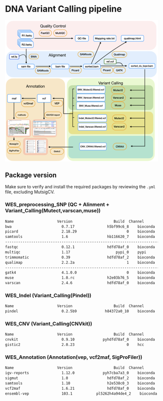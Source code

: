 # DNA Variant Calling pipeline
 
![image](https://github.com/Juan-Jeffery/DNA_Variant_Calling_pipeline/blob/main/img/DNA_pipeline.png)

## Package version
Make sure to verify and install the required packages by reviewing the `.yml` file, excluding MutsigCV.
### WES_preprocessing_SNP (QC + Alinment + Variant_Calling(Mutect,varscan,muse))
```bash
Name                    Version                   Build  Channel
bwa                       0.7.17               h5bf99c6_8    bioconda 
picard                    2.18.29                       0    bioconda
samtools                  1.6                  hb116620_7    bioconda 
------------------------------------------------------------------------
fastqc                    0.12.1               hdfd78af_0    bioconda 
multiqc                   1.17                     pypi_0    pypi
trimmomatic               0.39                 hdfd78af_2    bioconda
qualimap                  2.2.2a                        1    bioconda
------------------------------------------------------------------------
gatk4                     4.1.0.0                       0    bioconda 
muse                      1.0.rc               h2e03b76_5    bioconda
varscan                   2.4.6                hdfd78af_0    bioconda
```
### WES_Indel (Variant_Calling(Pindel))
```bash
Name                    Version                   Build  Channel
pindel                    0.2.5b9             h84372a0_10    bioconda
```
### WES_CNV (Variant_Calling(CNVkit))
```bash
Name                    Version                   Build  Channel
cnvkit                    0.9.10             pyhdfd78af_0    bioconda
gistic2                   2.0.23                        0    hcc
```
### WES_Annotation (Annotation(vep, vcf2maf, SigProFiler))
```bash
Name                    Version                   Build  Channel
igv-reports               1.12.0             pyh7cba7a3_0    bioconda
sigmut                    1.0                  hdfd78af_2    bioconda
samtools                  1.10                 h2e538c0_3    bioconda
vcf2maf                   1.6.21               hdfd78af_0    bioconda
ensembl-vep               103.1           pl5262h4a94de4_2    bioconda 
```





